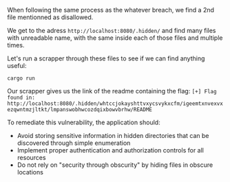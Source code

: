 When following the same process as the whatever breach, we find a 2nd file mentionned as disallowed.

We get to the adress `http://localhost:8080/.hidden/` and find many files with unreadable name, with the same inside each of those files and multiple times.

Let's run a scrapper through these files to see if we can find anything useful:

`cargo run`

Our scrapper gives us the link of the readme containing the flag: `[+] Flag found in: http://localhost:8080/.hidden/whtccjokayshttvxycsvykxcfm/igeemtxnvexvxezqwntmzjltkt/lmpanswobhwcozdqixbowvbrhw/README`

To remediate this vulnerability, the application should:
 - Avoid storing sensitive information in hidden directories that can be discovered through simple enumeration
 - Implement proper authentication and authorization controls for all resources
 - Do not rely on "security through obscurity" by hiding files in obscure locations